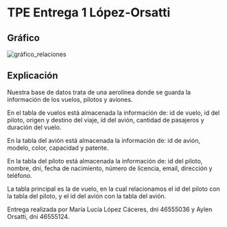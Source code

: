 # TPE Entrega 1 López-Orsatti

## Gráfico
![gráfico_relaciones](https://github.com/user-attachments/assets/57a930b4-db0c-4588-a996-d6f4c9af8207)

## Explicación

Nuestra base de datos trata de una aerolínea donde se guarda la información de los vuelos, pilotos y aviones.

En el tabla de vuelos está almacenada la información de: id de vuelo, id del piloto, origen y destino del viaje, id del avión, cantidad de pasajeros y duración del vuelo.

En la tabla del avión está almacenada la información de: id de avión, modelo, color, capacidad y patente.

En la tabla del piloto está almacenada la información de: id del piloto, nombre, dni, fecha de nacimiento, número de licencia, email, dirección y teléfono.

La tabla principal es la de vuelo, en la cual relacionamos el id del piloto con la tabla del piloto, y el id del avión con la tabla del avión. 

Entrega realizada por María Lucía López Cáceres, dni 46555036 y Aylen Orsatti, dni 46555124.
